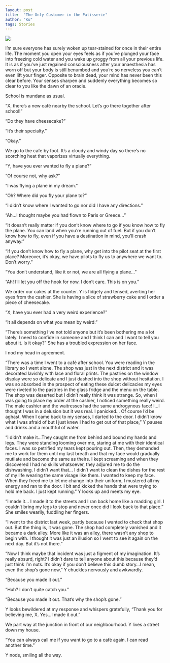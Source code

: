 ```yaml
---
layout: post
title:  "The Only Customer in the Patisserie"
author: "Ku"
tags: Stories
---
```


<img src="https://images.unsplash.com/photo-1628565836616-96eabd510740?ixid=MnwxMjA3fDB8MHxwaG90by1wYWdlfHx8fGVufDB8fHx8&ixlib=rb-1.2.1&auto=format&fit=crop&w=500&q=80">


I’m sure everyone has surely woken up tear-stained for once in their entire life. The moment you open your eyes feels as if you’ve plunged your face into freezing cold water and you wake up groggy from all your previous life. It is as if you’ve just regained consciousness after your anaesthesia has worn off but your body is still benumbed and you’re so nerveless you can’t even lift your finger. Opposite to brain dead, your mind has never been this clear before. Your senses sharpen and suddenly everything becomes so clear to you like the dawn of an oracle.

School is mundane as usual.

“X, there’s a new café nearby the school. Let’s go there together after school!”

“Do they have cheesecake?”

“It’s their specialty.”

“Okay.”

We go to the cafe by foot. It’s a cloudy and windy day so there’s no scorching heat that vaporizes virtually everything.

“Y, have you ever wanted to fly a plane?”

“Of course not, why ask?”

“I was flying a plane in my dream.”

“Oh? Where did you fly your plane to?”

“I didn’t know where I wanted to go nor did I have any directions.”

“Ah…I thought maybe you had flown to Paris or Greece…”

“It doesn’t really matter if you don’t know where to go if you know how to fly the plane. You can land when you’re running out of fuel. But if you don’t know how to fly, even if you have a destination in mind, you’ll crash anyway.”

“If you don’t know how to fly a plane, why get into the pilot seat at the first place? Moreover, it’s okay, we have pilots to fly us to anywhere we want to. Don’t worry.”

“You don’t understand, like it or not, we are all flying a plane…”

“Ah! I’ll let you off the hook for now. I don’t care. This is on you.”

We order our cakes at the counter. Y is fidgety and tensed, averting her eyes from the cashier. She is having a slice of strawberry cake and I order a piece of cheesecake.

“X, have you ever had a very weird experience?”

“It all depends on what you mean by weird.”

“There’s something I’ve not told anyone but it’s been bothering me a lot lately. I need to confide in someone and I think I can and I want to tell you about it. Is it okay?” She has a troubled expression on her face.

I nod my head in agreement.

“There was a time I went to a café after school. You were reading in the library so I went alone. The shop was just in the next district and it was decorated lavishly with lace and floral prints. The pastries on the window display were so delicate and I just dashed into the shop without hesitation. I was so absorbed in the prospect of eating these dulcet delicacies my eyes were riveted to the pastries in the glass fridge and the menu on the table. The shop was deserted but I didn’t really think it was strange. So, when I was going to place my order at the cashier, I noticed something really weird. The male cashier and the waitresses had the same androgynous face! I…I thought I was in a delusion but it was real. I panicked… Of course I’d be aghast. When I came back to my senses, I darted to the door. I didn’t know what I was afraid of but I just knew I had to get out of that place,” Y pauses and drinks and a mouthful of water.

“I didn’t make it…They caught me from behind and bound my hands and legs. They were standing looming over me, staring at me with their identical faces. I was so petrified my tears kept pouring out. Then, they demanded me to work for them until my last breath and that my face would gradually mutilate and become the same as theirs. I kept screaming and when they discovered I had no skills whatsoever, they adjured me to do the dishwashing. I didn’t want that… I didn’t want to clean the dishes for the rest of my life wearing the same visage like them. I wanted to keep my face. When they freed me to let me change into their uniform, I mustered all my energy and ran to the door. I bit and kicked the hands that were trying to hold me back. I just kept running.”
Y looks up and meets my eye.

“I made it… I made it to the streets and I ran back home like a madding girl. I couldn’t bring my legs to stop and never once did I look back to that place.” She smiles wearily, fuddling her fingers.

“I went to the district last week, partly because I wanted to check that shop out. But the thing is, it was gone. The shop had completely vanished and it became a dark alley. More like it was an alley, there wasn’t any shop to begin with. I thought it was just an illusion so I went to see it again on the next day. But it’s not there.”

“Now I think maybe that incident was just a figment of my imagination. It’s really absurd, right? I didn’t dare to tell anyone about this because they’d just think I’m nuts. It’s okay if you don’t believe this dumb story…I mean, even the shop’s gone now,” Y chuckles nervously and awkwardly.

“Because you made it out.”

“Huh? I don’t quite catch you.”

“Because you made it out. That’s why the shop’s gone.”

Y looks bewildered at my response and whispers gratefully, “Thank you for believing me, X. Yes…I made it out.”

We part way at the junction in front of our neighbourhood. Y lives a street down my house.

“You can always call me if you want to go to a café again. I can read another time.”

Y nods, smiling all the way. 
